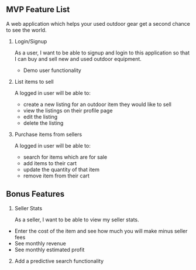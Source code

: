 ## MVP Feature List

A web application which helps your used outdoor gear get a second chance
to see the world.

1. Login/Signup

   As a user, I want to be able to signup and login to this application so that I can
   buy and sell new and used outdoor equipment.

   - Demo user functionality

2. List items to sell

   A logged in user will be able to:

   - create a new listing for an outdoor item they would like to sell
   - view the listings on their profile page
   - edit the listing
   - delete the listing

3. Purchase items from sellers

   A logged in user will be able to:

   - search for items which are for sale
   - add items to their cart
   - update the quantity of that item
   - remove item from their cart

## Bonus Features

1. Seller Stats

   As a seller, I want to be able to view my seller stats.

- Enter the cost of the item and see how much you will make minus seller fees
- See monthly revenue
- See monthly estimated profit

2. Add a predictive search functionality
